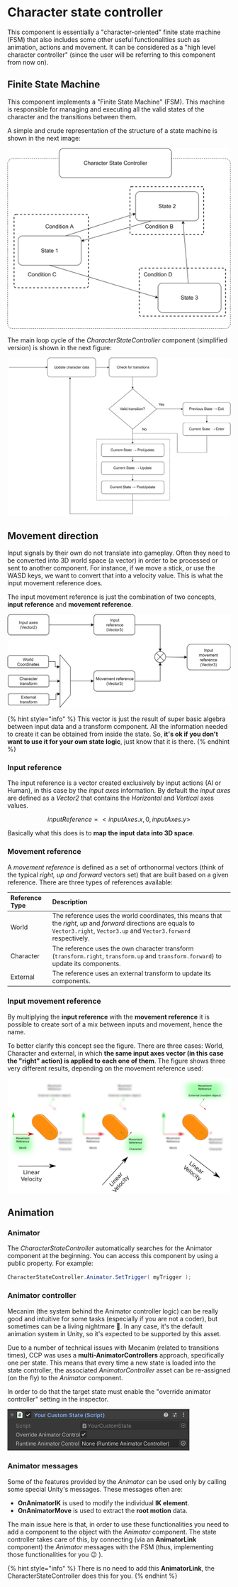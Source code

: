 # Character state controller

This component is essentially a "character-oriented" finite state machine \(FSM\) that also includes some other useful functionalities such as animation, actions and movement. It can be considered as a "high level character controller" \(since the user will be referring to this component from now on\).

## Finite State Machine

This component implements a "Finite State Machine" \(FSM\). This machine is responsible for managing and executing all the valid states of the character and the transitions between them.

A simple and crude representation of the structure of a state machine is shown in the next image:

![A representation of the state machine.](../../.gitbook/assets/fsm.png)

The main loop cycle of the _CharacterStateController_ component \(simplified version\) is shown in the next figure:

![Main loop of the state controller \(simplified\).](../../.gitbook/assets/fsm_loop.png)

## Movement direction

Input signals by their own do not translate into gameplay. Often they need to be converted into 3D world space \(a vector\) in order to be processed or sent to another component. For instance, if we move a stick, or use the WASD keys, we want to convert that into a velocity value. This is what the input movement reference does.

The input movement reference is just the combination of two concepts, **input reference** and **movement reference**.

![Input movement reference calculation.](../../.gitbook/assets/movementrefdiagram.png)

{% hint style="info" %}
This vector is just the result of super basic algebra between input data and a transform component. All the information needed to create it can be obtained from inside the state. So, **it's ok if you don't want to use it for your own state logic**, just know that it is there.
{% endhint %}

### Input reference

The input reference is a vector created exclusively by input actions \(AI or Human\), in this case by the _input axes_ information. By default the _input axes_ are defined as a _Vector2_ that contains the _Horizontal_ and _Vertical_ axes values.

$$ inputReference = < inputAxes.x , 0 , inputAxes.y > $$

Basically what this does is to **map the input data into 3D space**.

### Movement reference

A _movement reference_ is defined as a set of orthonormal vectors \(think of the typical _right, up and forward_ vectors set\) that are built based on a given reference. There are three types of references available:

| Reference Type | Description |
| :--- | :--- |
| World  | The reference uses the world coordinates, this means that the _right_, _up_ and _forward_ directions are equals to `Vector3.right`, `Vector3.up` and `Vector3.forward` respectively. |
| Character  | The reference uses the own character transform \(`transform.right`, `transform.up` and `transform.forward`\) to update its components. |
| External  | The reference uses an external transform to update its components. |

### Input movement reference

By multiplying the **input reference** with the **movement reference** it is possible to create sort of a mix between inputs and movement, hence the name. 

To better clarify this concept see the figure. There are three cases: World, Character and external, in which **the same input axes vector \(in this case the "right" action\) is applied to each one of them**. The figure shows three very different results, depending on the movement reference used:

![](../../.gitbook/assets/movementref.png)

## Animation

### Animator

The _CharacterStateController_ automatically searches for the Animator component at the beginning. You can access this component by using a public property. For example:

```csharp
CharacterStateController.Animator.SetTrigger( myTrigger );
```

### Animator controller

Mecanim \(the system behind the Animator controller logic\) can be really good and intuitive for some tasks \(especially if you are not a coder\), but sometimes can be a living nightmare 🤬. In any case, it's the default animation system in Unity, so it's expected to be supported by this asset.

Due to a number of technical issues with Mecanim \(related to transitions times\), CCP was uses a **multi-AnimatorControllers** approach, specifically one per state. This means that every time a new state is loaded into the state controller, the associated _AnimatorController_ asset can be re-assigned \(on the fly\) to the _Animator_ component.

In order to do that the target state must enable the "override animator controller" setting in the inspector.

![](../../.gitbook/assets/imagen%20%2858%29.png)

### Animator messages

Some of the features provided by the _Animator_ can be used only by calling some special Unity's messages. These messages often are:

* **OnAnimatorIK** is used to modify the individual **IK element**.
* **OnAnimatorMove** is used to extract the **root motion** data.

The main issue here is that, in order to use these functionalities you need to add a component to the object with the _Animator_ component. The state controller takes care of this, by connecting \(via an **AnimatorLink** component\) the _Animator_ messages with the FSM \(thus, implementing those functionalities for you 😉 \).

{% hint style="info" %}
There is no need to add this **AnimatorLink**, the CharacterStateController does this for you.
{% endhint %}



